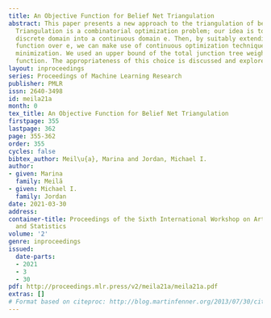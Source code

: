 ```yaml
---
title: An Objective Function for Belief Net Triangulation
abstract: This paper presents a new approach to the triangulation of belief networks.
  Triangulation is a combinatorial optimization problem; our idea is to embed its
  discrete domain into a continuous domain e. Then, by suitably extending the objective
  function over e, we can make use of continuous optimization techniques to do the
  minimization. We used an upper bound of the total junction tree weight as the cost
  function. The appropriateness of this choice is discussed and explored by simulations.
layout: inproceedings
series: Proceedings of Machine Learning Research
publisher: PMLR
issn: 2640-3498
id: meila21a
month: 0
tex_title: An Objective Function for Belief Net Triangulation
firstpage: 355
lastpage: 362
page: 355-362
order: 355
cycles: false
bibtex_author: Meil\u{a}, Marina and Jordan, Michael I.
author:
- given: Marina
  family: Meilă
- given: Michael I.
  family: Jordan
date: 2021-03-30
address:
container-title: Proceedings of the Sixth International Workshop on Artificial Intelligence
  and Statistics
volume: '2'
genre: inproceedings
issued:
  date-parts:
  - 2021
  - 3
  - 30
pdf: http://proceedings.mlr.press/v2/meila21a/meila21a.pdf
extras: []
# Format based on citeproc: http://blog.martinfenner.org/2013/07/30/citeproc-yaml-for-bibliographies/
---
```

